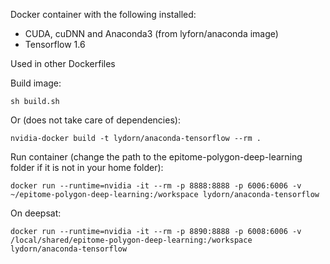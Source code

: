 Docker container with the following installed:
- CUDA, cuDNN and Anaconda3 (from lyforn/anaconda image)
- Tensorflow 1.6

Used in other Dockerfiles

Build image:
```
sh build.sh
```

Or (does not take care of dependencies):
```
nvidia-docker build -t lydorn/anaconda-tensorflow --rm .
```

Run container (change the path to the epitome-polygon-deep-learning folder if it is not in your home folder):
```
docker run --runtime=nvidia -it --rm -p 8888:8888 -p 6006:6006 -v ~/epitome-polygon-deep-learning:/workspace lydorn/anaconda-tensorflow
```

On deepsat:
```
docker run --runtime=nvidia -it --rm -p 8890:8888 -p 6008:6006 -v /local/shared/epitome-polygon-deep-learning:/workspace lydorn/anaconda-tensorflow
```